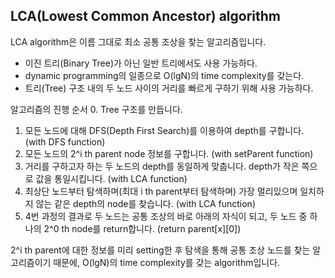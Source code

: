 ## LCA(Lowest Common Ancestor) algorithm
LCA algorithm은 이름 그대로 최소 공통 조상을 찾는 알고리즘입니다.

- 이진 트리(Binary Tree)가 아닌 일반 트리에서도 사용 가능하다.
- dynamic programming의 일종으로 O(lgN)의 time complexity를 갖는다.
- 트리(Tree) 구조 내의 두 노드 사이의 거리를 빠르게 구하기 위해 사용 가능하다.

알고리즘의 진행 순서
0. Tree 구조를 만듭니다.
1. 모든 노드에 대해 DFS(Depth First Search)를 이용하여 depth를 구합니다. (with DFS function)
2. 모든 노드의 2^i th parent node 정보를 구합니다. (with setParent function)
3. 거리를 구하고자 하는 두 노드의 depth를 동일하게 맞춥니다. depth가 작은 쪽으로 값을 통일시킵니다. (with LCA function)
4. 최상단 노드부터 탐색하며(최대 i th parent부터 탐색하며) 가장 멀리있으며 일치하지 않는 같은 depth의 node를 찾습니다. (with LCA function)
5. 4번 과정의 결과로 두 노드는 공통 조상의 바로 아래의 자식이 되고, 두 노드 중 하나의 2^0 th node를 return합니다. (return parent[x][0])

2^i th parent에 대한 정보를 미리 setting한 후 탐색을 통해 공통 조상 노드를 찾는 알고리즘이기 때문에, O(lgN)의 time complexity를 갖는 algorithm입니다.

